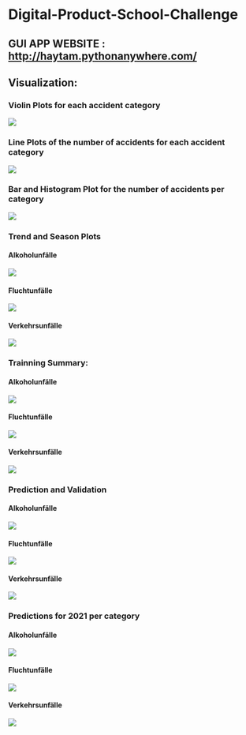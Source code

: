 # Digital-Product-School-Challenge

## GUI APP WEBSITE : http://haytam.pythonanywhere.com/


## Visualization:

### Violin Plots for each accident category
<img src="./images/violin-plots.png"/>
<br>

### Line Plots of the number of accidents for each accident category 
<img src="./images/line-plots.png"/>
<br>

### Bar and Histogram Plot for the number of accidents per category
<img src="./images/bar-hist-plot.png"/>


### Trend and Season Plots
#### Alkoholunfälle
<img src="./images/trend-seasonal-al.png"/>


#### Fluchtunfälle
<img src="./images/trend-seasonal-fl.png"/>


#### Verkehrsunfälle
<img src="./images/trend-seasonal-ve.png"/>


### Trainning Summary:
#### Alkoholunfälle
<img src="./images/training-summary-al.png"/>


#### Fluchtunfälle
<img src="./images/training-summary-fl.png"/>


#### Verkehrsunfälle
<img src="./images/training-summary-ve.png"/>


### Prediction and Validation
#### Alkoholunfälle
<img src="./images/valid-al.png"/>


#### Fluchtunfälle
<img src="./images/valid-fl.png"/>


#### Verkehrsunfälle
<img src="./images/valid-ve.png"/>


### Predictions for 2021 per category
#### Alkoholunfälle
<img src="./images/prediction-al.png"/>


#### Fluchtunfälle
<img src="./images/prediction-fl.png"/>


#### Verkehrsunfälle
<img src="./images/prediction-ve.png"/>

